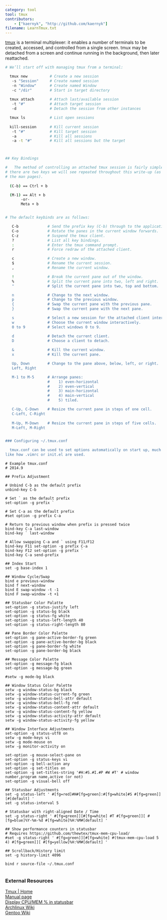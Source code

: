 ```yaml
---
category: tool
tool: tmux
contributors:
    - ["kaernyk", "http://github.com/kaernyk"]
filename: LearnTmux.txt
---
```



<a href="http://tmux.sourceforge.net/">
tmux</a> is a terminal multiplexer: it enables a number of terminals to be 
created, accessed, and controlled from a single screen. tmux may be detached 
from a screen and continue running in the background, then later reattached.


```bash
# We’ll start off with managing tmux from a terminal:

  tmux new          # Create a new session
   -s "Session"     # Create named session
   -n "Window"      # Create named Window
   -c "/dir"        # Start in target directory
    
  tmux attach       # Attach last/available session
   -t "#"           # Attach target session
   -d               # Detach the session from other instances

  tmux ls           # List open sessions
        
  kill-session      # Kill current session
   -t "#"           # Kill target session
   -a               # Kill all sessions
   -a -t "#"        # Kill all sessions but the target   



## Key Bindings

#   The method of controlling an attached tmux session is fairly simple, but 
# there are two keys we will see repeated throughout this write-up (as well as
# the man pages). 
	
  (C-b) == Ctrl + b

  (M-1) == Alt + b
  	   -or-
  	   Meta + b


# The default keybinds are as follows:

   C-b             # Send the prefix key (C-b) through to the application.
   C-o             # Rotate the panes in the current window forwards.
   C-z             # Suspend the tmux client.
   ?               # List all key bindings.
   :               # Enter the tmux command prompt.
   r               # Force redraw of the attached client.

   c               # Create a new window.
   $               # Rename the current session.
   ,               # Rename the current window.

   !               # Break the current pane out of the window.
   %               # Split the current pane into two, left and right.
   "               # Split the current pane into two, top and bottom.

   n               # Change to the next window.
   p               # Change to the previous window.
   {               # Swap the current pane with the previous pane.
   }               # Swap the current pane with the next pane.

   s               # Select a new session for the attached client interactively.
   w               # Choose the current window interactively.
   0 to 9          # Select windows 0 to 9.

   d               # Detach the current client.
   D               # Choose a client to detach.
   
   &               # Kill the current window.
   x               # Kill the current pane.

   Up, Down        # Change to the pane above, below, left, or right.
   Left, Right

   M-1 to M-5      # Arrange panes: 
                   #    1) even-horizontal
                   #    2) even-vertical
                   #    3) main-horizontal
                   #    4) main-vertical
                   #    5) tiled.

   C-Up, C-Down    # Resize the current pane in steps of one cell.
   C-Left, C-Right
               
   M-Up, M-Down    # Resize the current pane in steps of five cells.
   M-Left, M-Right


### Configuring ~/.tmux.conf

  tmux.conf can be used to set options automatically on start up, much 
like how .vimrc or init.el are used.

```
	# Example tmux.conf
	# 2014.9
	
	## Prefix Adjustment   
	
	# Unbind C-b as the default prefix 
	unbind-key C-b
	
	# Set ` as the default prefix
	set-option -g prefix `
	
	# Set C-a as the default prefix
	#set option -g prefix C-a
	
	# Return to previous window when prefix is pressed twice
	bind-key C-a last-window  
	bind-key ` last-window 
	
	# Allow swapping C-a and ` using F11/F12 
	bind-key F11 set-option -g prefix C-a  
	bind-key F12 set-option -g prefix `  
	bind-key C-a send-prefix
	  
	## Index Start  
	set -g base-index 1  
	  
	## Window Cycle/Swap  
	bind e previous-window  
	bind f next-window  
	bind E swap-window -t -1  
	bind F swap-window -t +1  
	
	## Statusbar Color Palatte
	set-option -g status-justify left  
	set-option -g status-bg black  
	set-option -g status-fg white  
	set-option -g status-left-length 40  
	set-option -g status-right-length 80  
	  
	## Pane Border Color Palette  
	set-option -g pane-active-border-fg green  
	set-option -g pane-active-border-bg black  
	set-option -g pane-border-fg white  
	set-option -g pane-border-bg black  
	  
	## Message Color Palette  
	set-option -g message-fg black  
	set-option -g message-bg green  
	  
	#setw -g mode-bg black      
	  
	## Window Status Color Palette  
	setw -g window-status-bg black  
	setw -g window-status-current-fg green  
	setw -g window-status-bell-attr default  
	setw -g window-status-bell-fg red  
	setw -g window-status-content-attr default  
	setw -g window-status-content-fg yellow  
	setw -g window-status-activity-attr default  
	setw -g window-status-activity-fg yellow  
	
	## Window Interface Adjustments  
	set-option -g status-utf8 on  
	setw -g mode-keys vi  
	setw -g mode-mouse on  
	setw -g monitor-activity on  
	  
	set-option -g mouse-select-pane on  
	set-option -g status-keys vi  
	set-option -g bell-action any  
	set-option -g set-titles on  
	set-option -g set-titles-string '#H:#S.#I.#P #W #T' # window number,program name,active (or not)  
	set-option -g visual-bell off  
	
	## Statusbar Adjustments  
	set -g status-left ' #[fg=red]#H#[fg=green]:#[fg=white]#S #[fg=green]][#[default] '  
	set -g status-interval 5  
	
	# Statusbar with right-aligned Date / Time
	set -g status-right ' #[fg=green]][#[fg=white] #T #[fg=green]][ #[fg=blue]%Y-%m-%d #[fg=white]%H:%M#[default] '  
	
	## Show performance counters in statusbar
	# Requires https://github.com/thewtex/tmux-mem-cpu-load/
	#set -g status-right ' #[fg=green]][#[fg=white] #(tmux-mem-cpu-load 5 4) #[fg=green]][ #[fg=yellow]%H:%M#[default] '  
	
	## Scrollback/History limit
	set -g history-limit 4096
	
	bind r source-file ~/.tmux.conf
```
```

### External Resources

<a href="http://tmux.sourceforge.net/">Tmux | Home</a><br>
<a href="http://www.openbsd.org/cgi-bin/man.cgi/OpenBSD-current/man1/tmux.1?query=tmux">Manual page</a><br>
<a href="https://stackoverflow.com/questions/11558907/is-there-a-better-way-to-display-cpu-usage-in-tmux">Display CPU/MEM % in statusbar</a><br>
<a href="http://wiki.gentoo.org/wiki/Tmux">Archlinux Wiki</a><br>
<a href="https://wiki.archlinux.org/index.php/Tmux">Gentoo Wiki</a><br>
